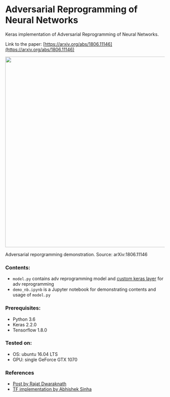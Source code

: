 # Adversarial Reprogramming of Neural Networks

Keras implementation of Adversarial Reprogramming of Neural Networks.

Link to the paper:  [https://arxiv.org/abs/1806.11146](https://arxiv.org/abs/1806.11146)

<img src="https://rajatvd.github.io/images/adv_reprog/paper_illustration2.PNG" width="600">

Adversarial reporgramming demonstration. Source: arXiv:1806.11146

### Contents:
- `model.py` contains adv reprogramming model and [custom keras layer](https://keras.io/layers/writing-your-own-keras-layers/) for adv reprogramming
- `demo_nb.ipynb` is a Jupyter notebook for demonstrating contents and usage of `model.py`

### Prerequisites:
- Python 3.6
- Keras 2.2.0
- Tensorflow 1.8.0

### Tested on:
- OS: ubuntu 16.04 LTS
- GPU: single GeForce GTX 1070 

### References
- [Post by Rajat Dwaraknath](https://rajatvd.github.io/Exploring-Adversarial-Reprogramming/)
- [TF implementation by Abhishek Sinha](https://github.com/a7b23/adversarial-reprogramming)

